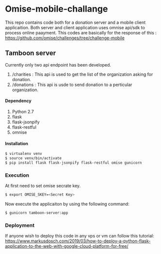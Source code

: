 # Omise-mobile-challange
This repo contains code both for a donation server and a mobile client applicaition. Both server and client application uses omnise api/sdk to process online paayment. This codes are basically for the response of this : https://github.com/omise/challenges/tree/challenge-mobile

## Tamboon server
Currently only two api endpoint has been developed.
1. /charities : This api is used to get the list of the organization asking for donation. 
2. /donations : This api is usde to send donation to a perticular organization.

#### Dependency
1. Python 2.7
2. flask
3. flask-jsonpify
4. flask-restful
5. omnise

#### Installation
```sh
$ virtualenv venv
$ source venv/bin/activate
$ pip install flask flask-jsonpify flask-restful omise gunicorn
```

### Execution
At first need to set omise secrate key.
```sh
$ export OMISE_SKEY=<Secret Key>
```

Now execute the applicaiton by using the following command:
```sh
$ gunicorn tamboon-server:app
```
### Deployment
If anyone wish to deploy this code in any vps or vm can follow this tutorial:
https://www.markusdosch.com/2019/03/how-to-deploy-a-python-flask-application-to-the-web-with-google-cloud-platform-for-free/

